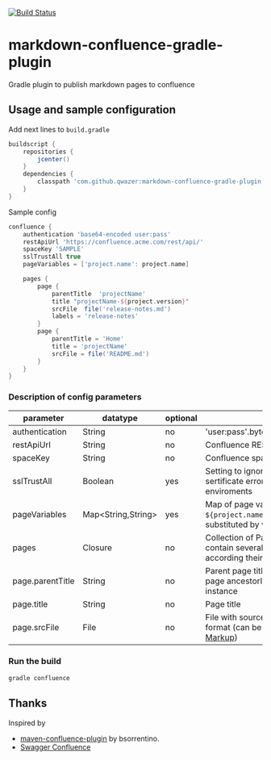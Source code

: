 [![Build Status](https://travis-ci.org/qwazer/markdown-confluence-gradle-plugin.svg?branch=master)](https://travis-ci.org/qwazer/markdown-confluence-gradle-plugin)

# markdown-confluence-gradle-plugin
Gradle plugin to publish markdown pages to confluence 

## Usage and sample configuration

Add next lines to ``build.gradle`` 

```groovy
buildscript {
    repositories {
        jcenter()
    }
    dependencies {
        classpath 'com.github.qwazer:markdown-confluence-gradle-plugin:0.5-EAP01'
    }
}
```

Sample config

```groovy
confluence {
    authentication 'base64-encoded user:pass'
    restApiUrl 'https://confluence.acme.com/rest/api/'
    spaceKey 'SAMPLE'
    sslTrustAll true
    pageVariables = ['project.name': project.name]

    pages {
        page {
            parentTitle  'projectName'
            title "projectName-${project.version}"
            srcFile  file('release-notes.md')
            labels = 'release-notes'
        }
        page {
            parentTitle = 'Home'
            title = 'projectName'
            srcFile = file('README.md')
        }
    }
}
```

### Description of config parameters


parameter | datatype | optional | description
------------ | ------------- | -------------| -------------
authentication | String | no | 'user:pass'.bytes.encodeBase64().toString()
restApiUrl | String | no |  Confluence REST API URL
spaceKey | String | no |  Confluence space key
sslTrustAll | Boolean | yes |  Setting to ignore self-signed and unknown sertificate errors. Usefull in some corporate enviroments
pageVariables | Map<String,String> | yes | Map of page variables, for example ```${project.name}``` in source file content will substituted by value of variable
pages | Closure | no | Collection of Page Closures. If this config contain several pages, these will be ordered according their parent-child relationship
page.parentTitle  | String | no | Parent page title, will use to resovle actual page ancestorId  against Confluence instance
page.title  | String | no | Page title
page.srcFile  | File | no | File with source of wiki page in markdown format (can be mixed with [Confluence Wiki Markup](https://confluence.atlassian.com/doc/confluence-wiki-markup-251003035.html))





### Run the build
```bash
gradle confluence
```


## Thanks

Inspired by
  * [maven-confluence-plugin](https://github.com/bsorrentino/maven-confluence-plugin)
by bsorrentino.
  * [Swagger Confluence](https://gitlab.slkdev.net/starlightknight/swagger-confluence)




